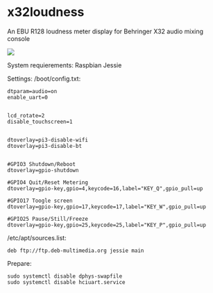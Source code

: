 # x32loudness
An EBU R128 loudness meter display for Behringer X32 audio mixing console

![](https://raw.githubusercontent.com/premultiply/x32loudness/master/example.jpg)

System requierements:
Raspbian Jessie


Settings:
/boot/config.txt:

    dtparam=audio=on
    enable_uart=0
    
    
    lcd_rotate=2
    disable_touchscreen=1
    
    
    dtoverlay=pi3-disable-wifi
    dtoverlay=pi3-disable-bt
    
    
    #GPIO3 Shutdown/Reboot
    dtoverlay=gpio-shutdown
    
    #GPIO4 Quit/Reset Metering
    dtoverlay=gpio-key,gpio=4,keycode=16,label="KEY_Q",gpio_pull=up
    
    #GPIO17 Toogle screen
    dtoverlay=gpio-key,gpio=17,keycode=17,label="KEY_W",gpio_pull=up
    
    #GPIO25 Pause/Still/Freeze
    dtoverlay=gpio-key,gpio=25,keycode=25,label="KEY_P",gpio_pull=up


/etc/apt/sources.list:

    deb ftp://ftp.deb-multimedia.org jessie main


Prepare:

    sudo systemctl disable dphys-swapfile
    sudo systemctl disable hciuart.service
